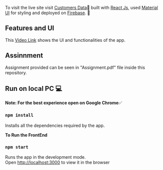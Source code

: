 To visit the live site visit [Customers Data](https://customer-data101.web.app/)🚀 built with [React Js](https://reactjs.org/), used [Material UI](https://material-ui.com) for styling and deployed on [Firebase](https://firebase.google.com/). 🎨

## Features and UI
This [Video Link](https://drive.google.com/file/d/1wIRottjv0CCe4kRR1t4QxRj2CbnZMzon/view?usp=sharing) shows the UI and functionalities of the app.


## Assinnment
Assignment provided can be seen in "Assignment.pdf" file inside this repository.

## Run on local PC 💻

**Note: For the best experience open on Google Chrome**✅

### `npm install`
Installs all the dependencies required by the app.<br />


**To Run the FrontEnd**
### `npm start`
Runs the app in the development mode.<br />
Open [http://localhost:3000](http://localhost:3000) to view it in the browser
